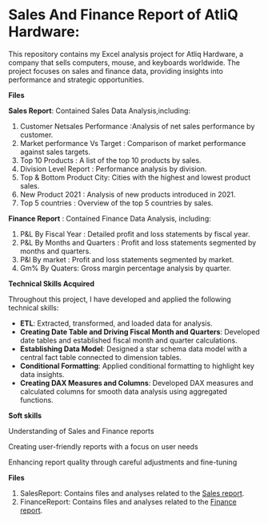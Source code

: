 # Sales And Finance Report of AtliQ Hardware:
This repository contains my Excel analysis project for Atliq Hardware, a company that sells computers, mouse, and keyboards worldwide. The project focuses on sales and finance data, providing insights into performance and strategic opportunities.

**Files**

**Sales Report**: Contained Sales Data Analysis,including:
1. Customer Netsales Performance :Analysis of net sales performance by customer.
2. Market performance Vs Target : Comparison of market performance against sales targets.
3. Top 10 Products : A list of the top 10 products by sales.
4. Division Level Report : Performance analysis by division.
5. Top & Bottom Product City: Cities with the highest and lowest product sales.
6. New Product 2021 : Analysis of new products introduced in 2021.
7. Top 5 countries : Overview of the top 5 countries by sales.

**Finance Report** : Contained Finance Data Analysis, including:
1. P&L By Fiscal Year : Detailed profit and loss statements by fiscal year.
2. P&L By Months and Quarters : Profit and loss statements segmented by months and quarters.
3. P&l By market : Profit and loss statements segmented by market.
4. Gm% By Quaters: Gross margin percentage analysis by quarter.

**Technical Skills Acquired**

Throughout this project, I have developed and applied the following technical skills:
- **ETL**: Extracted, transformed, and loaded data for analysis.
- **Creating Date Table and Driving Fiscal Month and Quarters**: Developed date tables and established fiscal month and quarter calculations.
- **Establishing Data Model**: Designed a star schema data model with a central fact table connected to dimension tables.
- **Conditional Formatting**: Applied conditional formatting to highlight key data insights.
- **Creating DAX Measures and Columns**: Developed DAX measures and calculated columns for smooth data analysis using aggregated functions.

**Soft skills**

Understanding of Sales and Finance reports

Creating user-friendly reports with a focus on user needs

Enhancing report quality through careful adjustments and fine-tuning

**Files**
1. SalesReport: Contains files and analyses related to the [Sales report](https://github.com/anjali-025/Sales-And-Finance-Report/tree/main).
2. FinanceReport: Contains files and analyses related to the [Finance report](https://github.com/anjali-025/Sales-And-Finance-Report/commit/9cf12fb036a3b678767639f63751dc9f958a187f).















 
 




